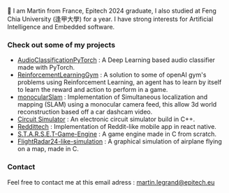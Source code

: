 

👋 I am Martin from France, Epitech 2024 graduate, I also studied at Feng Chia University (逢甲大學) for a year. I have strong interests for Artificial Intelligence and Embedded software.

### Check out some of my projects

- [AudioClassificationPyTorch](https://github.com/Fosowl/AudioClassificationPyTorch) : A Deep Learning based audio classifier made with PyTorch.
- [ReinforcementLearningGym](https://github.com/Fosowl/ReinforcementLearningGym) : A solution to some of openAI gym's problems using Reinforcement Learning, an agent has to learn by itself to learn the reward and action to perform in a game.
- [monocularSlam](https://github.com/Fosowl/monocularSlam) : Implementation of Simultaneous localization and mapping (SLAM) using a monocular camera feed, this allow 3d world reconstruction based off a car dashcam video.
-  [Circuit Simulator](https://github.com/Fosowl/CircuitSimulator) : An electronic circuit simulator build in C++.
- [Reddittech](https://github.com/Fosowl/Reddittech) : Implementation of Reddit-like mobile app in react native.
- [S.T.A.R.S.E.T-Game-Engine](https://github.com/Fosowl/S.T.A.R.S.E.T-Game-Engine) : A game engine made in C from scratch.
- [FlightRadar24-like-simulation](https://github.com/Fosowl/FlightRadar24-like-simulation) : A graphical simulation of airplane flying on a map, made in C.

### Contact

Feel free to contact me at this email adress : martin.legrand@epitech.eu
